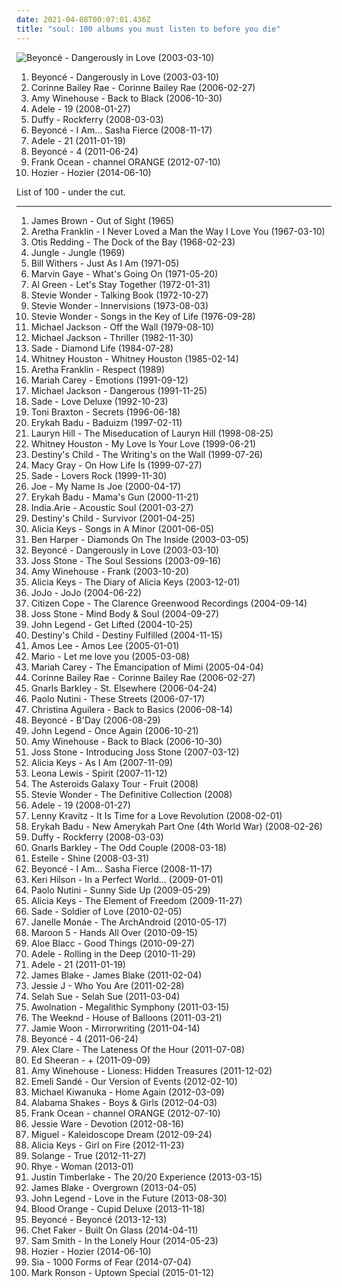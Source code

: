 ```yaml
---
date: 2021-04-08T00:07:01.436Z
title: "soul: 100 albums you must listen to before you die"
---
```

![Beyoncé - Dangerously in Love (2003-03-10)](https://img.discogs.com/l9WGUycwINtAcsWyHIihUfr5a1I=/fit-in/600x684/filters:strip_icc():format(jpeg):mode_rgb():quality(90)/discogs-images/R-7745372-1447903889-8803.jpeg.jpg "Beyoncé - Dangerously in Love (2003-03-10)")
<ol class="albums">
<li data-cover="https://img.discogs.com/l9WGUycwINtAcsWyHIihUfr5a1I=/fit-in/600x684/filters:strip_icc():format(jpeg):mode_rgb():quality(90)/discogs-images/R-7745372-1447903889-8803.jpeg.jpg" data-tags="rnb" role="button">Beyoncé - Dangerously in Love (2003-03-10)</li>
<li data-cover="https://img.discogs.com/cJD9YaMrOcFcA8aD_WRJTCk8vCM=/fit-in/600x595/filters:strip_icc():format(jpeg):mode_rgb():quality(90)/discogs-images/R-3635262-1391952508-1369.jpeg.jpg" data-tags="soul" role="button">Corinne Bailey Rae - Corinne Bailey Rae (2006-02-27)</li>
<li data-cover="http://coverartarchive.org/release/0b0ca6cc-f793-3dd8-9329-611a9fb08ae2/6136527070-500.jpg" data-tags="soul" role="button">Amy Winehouse - Back to Black (2006-10-30)</li>
<li data-cover="http://coverartarchive.org/release/6d4e6692-5ecd-457b-bcd5-85baf51c5e10/5179841564-500.jpg" data-tags="soul" role="button">Adele - 19 (2008-01-27)</li>
<li data-cover="http://coverartarchive.org/release/99eee7d3-a75a-41bd-826f-19a44c53e594/6085827998-500.jpg" data-tags="soul, female vocalists" role="button">Duffy - Rockferry (2008-03-03)</li>
<li data-cover="http://coverartarchive.org/release/d516efe5-0edf-336e-acf8-fc6b5f17048b/9450749917-500.jpg" data-tags="rnb, pop, beyonce" role="button">Beyoncé - I Am... Sasha Fierce (2008-11-17)</li>
<li data-cover="http://coverartarchive.org/release/c45e0e0e-48c9-4441-aac3-2f2b34202d3c/5179890174-500.jpg" data-tags="soul" role="button">Adele - 21 (2011-01-19)</li>
<li data-cover="https://via.placeholder.com/450" data-tags="rnb, soul" role="button">Beyoncé - 4 (2011-06-24)</li>
<li data-cover="https://img.discogs.com/BTjf4G0FRR-nttzUiJEeYa1ZkcA=/fit-in/600x600/filters:strip_icc():format(jpeg):mode_rgb():quality(90)/discogs-images/R-14470275-1575194734-3163.jpeg.jpg" data-tags="soul, rnb" role="button">Frank Ocean - channel ORANGE (2012-07-10)</li>
<li data-cover="http://coverartarchive.org/release/d893f786-6518-4dd5-beca-8e00589cd41d/11618361045-500.jpg" data-tags="soul, indie rock, blues" role="button">Hozier - Hozier (2014-06-10)</li>
</ol>
List of 100 - under the cut.
<!-- more -->

_________________

<ol class="albums">
<li data-cover="http://coverartarchive.org/release/39220c86-2ed3-4424-b754-eb34d13b7f45/17808718552-500.jpg" data-tags="soul, funk" role="button">
James Brown - Out of Sight (1965)
</li>
<li data-cover="http://coverartarchive.org/release/4b43b2a7-2cab-4f87-9a7e-dfc0913c39ab/9245863212-500.jpg" data-tags="soul" role="button">
Aretha Franklin - I Never Loved a Man the Way I Love You (1967-03-10)
</li>
<li data-cover="https://via.placeholder.com/450" data-tags="soul" role="button">
Otis Redding - The Dock of the Bay (1968-02-23)
</li>
<li data-cover="http://coverartarchive.org/release/8d7018ec-2064-49e4-9dbe-2982f753ec20/9129871365-500.jpg" data-tags="soul, uk" role="button">
Jungle - Jungle (1969)
</li>
<li data-cover="https://via.placeholder.com/450" data-tags="soul" role="button">
Bill Withers - Just As I Am (1971-05)
</li>
<li data-cover="https://img.discogs.com/_9ng2B8Jgtq2R1FzwZZBmRu2WCQ=/fit-in/600x603/filters:strip_icc():format(jpeg):mode_rgb():quality(90)/discogs-images/R-9984176-1558329508-1528.jpeg.jpg" data-tags="soul" role="button">
Marvin Gaye - What's Going On (1971-05-20)
</li>
<li data-cover="http://coverartarchive.org/release/1535079b-be0c-4c09-977e-b6b72fec2550/6268306789-500.jpg" data-tags="soul" role="button">
Al Green - Let's Stay Together (1972-01-31)
</li>
<li data-cover="http://coverartarchive.org/release/cf416ecb-b6b8-3444-aab8-2885a150970c/18781015203-500.jpg" data-tags="soul" role="button">
Stevie Wonder - Talking Book (1972-10-27)
</li>
<li data-cover="http://coverartarchive.org/release/d82dec3e-e077-42d4-ba4f-51b57128e19a/16046182344-500.jpg" data-tags="soul" role="button">
Stevie Wonder - Innervisions (1973-08-03)
</li>
<li data-cover="http://coverartarchive.org/release/ab7b0bf0-b5df-40b5-be73-b121daef595a/6133035956-500.jpg" data-tags="soul" role="button">
Stevie Wonder - Songs in the Key of Life (1976-09-28)
</li>
<li data-cover="http://coverartarchive.org/release/6258e39d-bef4-4d5a-a654-440cf4c4c29a/5349015874-500.jpg" data-tags="pop, disco" role="button">
Michael Jackson - Off the Wall (1979-08-10)
</li>
<li data-cover="https://img.discogs.com/LwmOyo0ph8HdcpBpXDq05QZZ5XE=/fit-in/600x835/filters:strip_icc():format(jpeg):mode_rgb():quality(90)/discogs-images/R-14832693-1582465401-9415.jpeg.jpg" data-tags="pop, 80s, michael jackson" role="button">
Michael Jackson - Thriller (1982-11-30)
</li>
<li data-cover="https://img.discogs.com/__td2RnfqJr4WkrhbMHQNoO1q8w=/fit-in/600x603/filters:strip_icc():format(jpeg):mode_rgb():quality(90)/discogs-images/R-14343405-1572620989-1238.jpeg.jpg" data-tags="soul, 80s" role="button">
Sade - Diamond Life (1984-07-28)
</li>
<li data-cover="http://coverartarchive.org/release/3811a110-cce0-4ddd-b52f-e12c50190783/1647997357-500.jpg" data-tags="80s, pop, soul, rnb, whitney houston, female vocalists" role="button">
Whitney Houston - Whitney Houston (1985-02-14)
</li>
<li data-cover="https://via.placeholder.com/450" data-tags="soul" role="button">
Aretha Franklin - Respect (1989)
</li>
<li data-cover="http://coverartarchive.org/release/aec86745-1482-42dc-b2e0-118caa53504b/1872074680-500.jpg" data-tags="pop, soul" role="button">
Mariah Carey - Emotions (1991-09-12)
</li>
<li data-cover="http://coverartarchive.org/release/ae5efacd-f75f-432a-9f22-b35d3169d21f/8121279988-500.jpg" data-tags="pop" role="button">
Michael Jackson - Dangerous (1991-11-25)
</li>
<li data-cover="http://coverartarchive.org/release/448bd78a-9674-425c-8cf6-7e6de719551d/11371804410-500.jpg" data-tags="soul" role="button">
Sade - Love Deluxe (1992-10-23)
</li>
<li data-cover="http://coverartarchive.org/release/75196fde-2eb8-453c-b457-9feb86b73351/28311672058-500.jpg" data-tags="soul, 90s, rnb" role="button">
Toni Braxton - Secrets (1996-06-18)
</li>
<li data-cover="http://coverartarchive.org/release/52d8d6a4-5e94-4200-8b02-530940f1ee1d/22530873406-500.jpg" data-tags="soul" role="button">
Erykah Badu - Baduizm (1997-02-11)
</li>
<li data-cover="http://coverartarchive.org/release/0f15251e-7f5a-48bd-bfe2-31a329066371/3037400805-500.jpg" data-tags="soul, rnb" role="button">
Lauryn Hill - The Miseducation of Lauryn Hill (1998-08-25)
</li>
<li data-cover="https://img.discogs.com/wcbeSKP_aB4pvG4rgyduqbSndRQ=/fit-in/600x600/filters:strip_icc():format(jpeg):mode_rgb():quality(90)/discogs-images/R-10368880-1496116674-5471.jpeg.jpg" data-tags="90s, soul, rnb, pop, female vocalists" role="button">
Whitney Houston - My Love Is Your Love (1999-06-21)
</li>
<li data-cover="http://coverartarchive.org/release/b9de19dd-bf35-4ef6-bbcd-fd9240693658/5669916745-500.jpg" data-tags="rnb" role="button">
Destiny's Child - The Writing's on the Wall (1999-07-26)
</li>
<li data-cover="http://coverartarchive.org/release/f7433ff5-35e6-48c2-8503-c2d046540d5d/21406735668-500.jpg" data-tags="soul" role="button">
Macy Gray - On How Life Is (1999-07-27)
</li>
<li data-cover="http://coverartarchive.org/release/5386e7b7-f4a1-3e5d-ad03-7608f3696bd9/13088515497-500.jpg" data-tags="soul, sade" role="button">
Sade - Lovers Rock (1999-11-30)
</li>
<li data-cover="https://via.placeholder.com/450" data-tags="joe, my name is joe, soul, rnb" role="button">
Joe - My Name Is Joe (2000-04-17)
</li>
<li data-cover="https://img.discogs.com/cI253ZuOEPTNkGR-8v0UfkiHBUQ=/fit-in/600x553/filters:strip_icc():format(jpeg):mode_rgb():quality(90)/discogs-images/R-7900776-1451262150-7233.jpeg.jpg" data-tags="soul, neo-soul" role="button">
Erykah Badu - Mama's Gun (2000-11-21)
</li>
<li data-cover="http://coverartarchive.org/release/778cf2aa-9005-42f9-9996-d70712b2c254/5765282910-500.jpg" data-tags="soul" role="button">
India.Arie - Acoustic Soul (2001-03-27)
</li>
<li data-cover="https://via.placeholder.com/450" data-tags="rnb" role="button">
Destiny's Child - Survivor (2001-04-25)
</li>
<li data-cover="http://coverartarchive.org/release/f9e26af6-a546-484f-b409-e71da896fc64/10741523166-500.jpg" data-tags="soul, rnb" role="button">
Alicia Keys - Songs in A Minor (2001-06-05)
</li>
<li data-cover="http://coverartarchive.org/release/5e500047-978a-44d4-84ef-f714be4235ec/16071252194-500.jpg" data-tags="rock, soul, blues, ben harper" role="button">
Ben Harper - Diamonds On The Inside (2003-03-05)
</li>
<li data-cover="https://img.discogs.com/l9WGUycwINtAcsWyHIihUfr5a1I=/fit-in/600x684/filters:strip_icc():format(jpeg):mode_rgb():quality(90)/discogs-images/R-7745372-1447903889-8803.jpeg.jpg" data-tags="rnb" role="button">
Beyoncé - Dangerously in Love (2003-03-10)
</li>
<li data-cover="http://coverartarchive.org/release/c5b2540a-3aa3-33e2-8d28-8160aeae0973/22070775394-500.jpg" data-tags="soul" role="button">
Joss Stone - The Soul Sessions (2003-09-16)
</li>
<li data-cover="http://coverartarchive.org/release/187e5a40-e083-43d6-bdc3-d472a35622e5/5112992648-500.jpg" data-tags="jazz, soul" role="button">
Amy Winehouse - Frank (2003-10-20)
</li>
<li data-cover="http://coverartarchive.org/release/287a913d-41d8-4e44-bed8-6bc5278bd997/1576712437-500.jpg" data-tags="soul, rnb, alicia keys" role="button">
Alicia Keys - The Diary of Alicia Keys (2003-12-01)
</li>
<li data-cover="http://coverartarchive.org/release/3b97be74-25cf-487a-9a55-905f8b61a222/27975675575-500.jpg" data-tags="pop" role="button">
JoJo - JoJo (2004-06-22)
</li>
<li data-cover="http://coverartarchive.org/release/9b88cf3e-4077-4c1b-b5c2-148a7c7066c2/10876326803-500.jpg" data-tags="soul, citizen cope" role="button">
Citizen Cope - The Clarence Greenwood Recordings (2004-09-14)
</li>
<li data-cover="https://img.discogs.com/FmHghlUxV8FHoIwIHACv3ZBgGVk=/fit-in/600x595/filters:strip_icc():format(jpeg):mode_rgb():quality(90)/discogs-images/R-1275629-1547400630-6964.jpeg.jpg" data-tags="soul" role="button">
Joss Stone - Mind Body & Soul (2004-09-27)
</li>
<li data-cover="https://img.discogs.com/6o0kSzwGbQoieBogv-1J7NZu0OU=/fit-in/600x588/filters:strip_icc():format(jpeg):mode_rgb():quality(90)/discogs-images/R-590002-1348400015-6358.jpeg.jpg" data-tags="soul, rnb" role="button">
John Legend - Get Lifted (2004-10-25)
</li>
<li data-cover="https://via.placeholder.com/450" data-tags="rnb" role="button">
Destiny's Child - Destiny Fulfilled (2004-11-15)
</li>
<li data-cover="http://coverartarchive.org/release/21a61aea-caa7-4f5c-887e-960a0a479bbd/19505380379-500.jpg" data-tags="soul" role="button">
Amos Lee - Amos Lee (2005-01-01)
</li>
<li data-cover="http://coverartarchive.org/release/d601fa18-a4a1-4874-9f47-72f1f1191b8c/8733516237-500.jpg" data-tags="soul" role="button">
Mario - Let me love you (2005-03-08)
</li>
<li data-cover="https://img.discogs.com/ZB9c7-tmuK9P6zRfd92W2_UF2k0=/fit-in/600x858/filters:strip_icc():format(jpeg):mode_rgb():quality(90)/discogs-images/R-5419521-1602094564-5998.jpeg.jpg" data-tags="rnb, pop, mariah carey, female vocalists" role="button">
Mariah Carey - The Emancipation of Mimi (2005-04-04)
</li>
<li data-cover="https://img.discogs.com/cJD9YaMrOcFcA8aD_WRJTCk8vCM=/fit-in/600x595/filters:strip_icc():format(jpeg):mode_rgb():quality(90)/discogs-images/R-3635262-1391952508-1369.jpeg.jpg" data-tags="soul" role="button">
Corinne Bailey Rae - Corinne Bailey Rae (2006-02-27)
</li>
<li data-cover="http://coverartarchive.org/release/c1611009-48c0-4171-a26d-698a57cfde9e/3985245895-500.jpg" data-tags="funk, soul" role="button">
Gnarls Barkley - St. Elsewhere (2006-04-24)
</li>
<li data-cover="http://coverartarchive.org/release/0f6aee88-6d56-34d2-a628-eead929a45e3/6358999364-500.jpg" data-tags="pop, singer-songwriter, indie" role="button">
Paolo Nutini - These Streets (2006-07-17)
</li>
<li data-cover="http://coverartarchive.org/release/d0445642-1485-3c54-a670-3b577da64906/4161828676-500.jpg" data-tags="pop, soul, rnb" role="button">
Christina Aguilera - Back to Basics (2006-08-14)
</li>
<li data-cover="http://coverartarchive.org/release/c7205e70-8fd1-4a4e-8968-f881c99abc93/12058597172-500.jpg" data-tags="rnb" role="button">
Beyoncé - B'Day (2006-08-29)
</li>
<li data-cover="http://coverartarchive.org/release/2fa5e0f9-c83b-44cb-bd90-7899efc1417b/8994651148-500.jpg" data-tags="soul, john legend, rnb" role="button">
John Legend - Once Again (2006-10-21)
</li>
<li data-cover="http://coverartarchive.org/release/0b0ca6cc-f793-3dd8-9329-611a9fb08ae2/6136527070-500.jpg" data-tags="soul" role="button">
Amy Winehouse - Back to Black (2006-10-30)
</li>
<li data-cover="http://coverartarchive.org/release/7f6744e0-893a-300c-a091-89cd68a795f9/4191054363-500.jpg" data-tags="soul" role="button">
Joss Stone - Introducing Joss Stone (2007-03-12)
</li>
<li data-cover="http://coverartarchive.org/release/95bcbbcb-af3e-3304-8f16-0b8db7ce10f1/17669063042-500.jpg" data-tags="soul, rnb" role="button">
Alicia Keys - As I Am (2007-11-09)
</li>
<li data-cover="https://img.discogs.com/xseI3kwe7VFwDf7uiq0iHeuGqPo=/fit-in/600x523/filters:strip_icc():format(jpeg):mode_rgb():quality(90)/discogs-images/R-1555639-1599282424-8912.jpeg.jpg" data-tags="leona lewis, pop" role="button">
Leona Lewis - Spirit (2007-11-12)
</li>
<li data-cover="https://img.discogs.com/3EuGRj1Niu-gr54UjDtoeO_-Szc=/fit-in/600x600/filters:strip_icc():format(jpeg):mode_rgb():quality(90)/discogs-images/R-1932415-1319718765.jpeg.jpg" data-tags="soul, female vocalists, electronic, jazz, indie pop" role="button">
The Asteroids Galaxy Tour - Fruit (2008)
</li>
<li data-cover="http://coverartarchive.org/release/de460668-d617-45ac-b4bd-7e5bc1d2c4b0/9252634597-500.jpg" data-tags="soul" role="button">
Stevie Wonder - The Definitive Collection (2008)
</li>
<li data-cover="http://coverartarchive.org/release/6d4e6692-5ecd-457b-bcd5-85baf51c5e10/5179841564-500.jpg" data-tags="soul" role="button">
Adele - 19 (2008-01-27)
</li>
<li data-cover="http://coverartarchive.org/release/46a01402-c284-4141-bbfe-1d8a5896dce2/17640822148-500.jpg" data-tags="rock" role="button">
Lenny Kravitz - It Is Time for a Love Revolution (2008-02-01)
</li>
<li data-cover="https://via.placeholder.com/450" data-tags="soul, neo-soul" role="button">
Erykah Badu - New Amerykah Part One (4th World War) (2008-02-26)
</li>
<li data-cover="http://coverartarchive.org/release/99eee7d3-a75a-41bd-826f-19a44c53e594/6085827998-500.jpg" data-tags="soul, female vocalists" role="button">
Duffy - Rockferry (2008-03-03)
</li>
<li data-cover="http://coverartarchive.org/release/8cf0b731-8d1c-37d7-9a03-a2734df4c22b/5685858560-500.jpg" data-tags="soul, funk" role="button">
Gnarls Barkley - The Odd Couple (2008-03-18)
</li>
<li data-cover="https://img.discogs.com/ewuRBAR-sMXR747JeO_XnuNK5rI=/fit-in/240x240/filters:strip_icc():format(jpeg):mode_rgb():quality(90)/discogs-images/R-1321698-1209506563.jpeg.jpg" data-tags="rnb, soul" role="button">
Estelle - Shine (2008-03-31)
</li>
<li data-cover="http://coverartarchive.org/release/d516efe5-0edf-336e-acf8-fc6b5f17048b/9450749917-500.jpg" data-tags="rnb, pop, beyonce" role="button">
Beyoncé - I Am... Sasha Fierce (2008-11-17)
</li>
<li data-cover="http://coverartarchive.org/release/7f9b8600-7662-41ff-bf56-f0ad86d5631a/16281294365-500.jpg" data-tags="pop" role="button">
Keri Hilson - In a Perfect World... (2009-01-01)
</li>
<li data-cover="http://coverartarchive.org/release/654432d6-6249-3989-9ee3-1572f9a0ff3e/3151547421-500.jpg" data-tags="scottish" role="button">
Paolo Nutini - Sunny Side Up (2009-05-29)
</li>
<li data-cover="http://coverartarchive.org/release/a34aaf89-1aeb-31e7-847d-ec3223ccb2ff/1577578205-500.jpg" data-tags="rnb, soul" role="button">
Alicia Keys - The Element of Freedom (2009-11-27)
</li>
<li data-cover="http://coverartarchive.org/release/06697697-6019-31eb-b5a0-f7bc3c861bbe/4896141275-500.jpg" data-tags="soul" role="button">
Sade - Soldier of Love (2010-02-05)
</li>
<li data-cover="http://coverartarchive.org/release/14ae1a9c-9e8e-3ae5-87f2-3bf68b9feefd/8899038012-500.jpg" data-tags="soul, funk" role="button">
Janelle Monáe - The ArchAndroid (2010-05-17)
</li>
<li data-cover="https://img.discogs.com/4sJ6SVYCfJ7DnGKLNrUN3vvIINE=/fit-in/600x600/filters:strip_icc():format(jpeg):mode_rgb():quality(90)/discogs-images/R-2523213-1476638969-6988.jpeg.jpg" data-tags="pop, maroon 5" role="button">
Maroon 5 - Hands All Over (2010-09-15)
</li>
<li data-cover="http://coverartarchive.org/release/2c5627f5-f1b6-43ab-a2cd-14d9775fd9ad/23141070841-500.jpg" data-tags="soul" role="button">
Aloe Blacc - Good Things (2010-09-27)
</li>
<li data-cover="https://img.discogs.com/rszIWLAItrXcGoXSeyZLZDKLqew=/fit-in/500x511/filters:strip_icc():format(jpeg):mode_rgb():quality(90)/discogs-images/R-3143569-1373113252-1702.jpeg.jpg" data-tags="female vocalists, adele" role="button">
Adele - Rolling in the Deep (2010-11-29)
</li>
<li data-cover="http://coverartarchive.org/release/c45e0e0e-48c9-4441-aac3-2f2b34202d3c/5179890174-500.jpg" data-tags="soul" role="button">
Adele - 21 (2011-01-19)
</li>
<li data-cover="http://coverartarchive.org/release/53b4be47-2888-4434-91ac-713489db8c1f/28541045554-500.jpg" data-tags="electronic, dubstep" role="button">
James Blake - James Blake (2011-02-04)
</li>
<li data-cover="http://coverartarchive.org/release/cae1712f-0423-4398-bc8a-f458bf7a45c2/14000252347-500.jpg" data-tags="pop" role="button">
Jessie J - Who You Are (2011-02-28)
</li>
<li data-cover="http://coverartarchive.org/release/5f3cddae-9f6f-4b46-b0cf-5686c90f84ca/2097171191-500.jpg" data-tags="soul" role="button">
Selah Sue - Selah Sue (2011-03-04)
</li>
<li data-cover="http://coverartarchive.org/release/005a30f8-13e9-4d90-a48f-2a6647fcdb0c/11356969125-500.jpg" data-tags="electronic, indie rock, electronic rock" role="button">
Awolnation - Megalithic Symphony (2011-03-15)
</li>
<li data-cover="http://coverartarchive.org/release/61784ca8-f1a9-4cf8-8452-b5c7076a6fc0/1925635860-500.jpg" data-tags="r&b, rnb, electronic" role="button">
The Weeknd - House of Balloons (2011-03-21)
</li>
<li data-cover="http://coverartarchive.org/release/8164140b-6d5f-3a69-a19a-6785446191e9/852058673-500.jpg" data-tags="soul" role="button">
Jamie Woon - Mirrorwriting (2011-04-14)
</li>
<li data-cover="https://via.placeholder.com/450" data-tags="rnb, soul" role="button">
Beyoncé - 4 (2011-06-24)
</li>
<li data-cover="http://coverartarchive.org/release/39df3094-f91b-4c4b-aa96-b1523db67172/3904999236-500.jpg" data-tags="dubstep, soul, 10s" role="button">
Alex Clare - The Lateness Of the Hour (2011-07-08)
</li>
<li data-cover="http://coverartarchive.org/release/94ad3a58-a1cc-46a3-acf4-9cb6c1d6f032/16111056293-500.jpg" data-tags="pop, british, acoustic, ed sheeran" role="button">
Ed Sheeran - + (2011-09-09)
</li>
<li data-cover="http://coverartarchive.org/release/157f27fb-7f7f-4ea9-9674-fd84ed9db612/5113102481-500.jpg" data-tags="soul" role="button">
Amy Winehouse - Lioness: Hidden Treasures (2011-12-02)
</li>
<li data-cover="http://coverartarchive.org/release/b4bef32f-aab1-4b98-a85c-2b122ca93134/4150263402-500.jpg" data-tags="soul" role="button">
Emeli Sandé - Our Version of Events (2012-02-10)
</li>
<li data-cover="https://img.discogs.com/qu9UGDU9mzKreYD3cCdfwuBK97o=/fit-in/600x595/filters:strip_icc():format(jpeg):mode_rgb():quality(90)/discogs-images/R-3474861-1587716065-7822.jpeg.jpg" data-tags="soul" role="button">
Michael Kiwanuka - Home Again (2012-03-09)
</li>
<li data-cover="https://img.discogs.com/Sx2GoX-oNB9S0Hba5pduTHWZE7A=/fit-in/600x546/filters:strip_icc():format(jpeg):mode_rgb():quality(90)/discogs-images/R-3521164-1378815509-2198.jpeg.jpg" data-tags="blues, rock, soul, 10s" role="button">
Alabama Shakes - Boys & Girls (2012-04-03)
</li>
<li data-cover="https://img.discogs.com/BTjf4G0FRR-nttzUiJEeYa1ZkcA=/fit-in/600x600/filters:strip_icc():format(jpeg):mode_rgb():quality(90)/discogs-images/R-14470275-1575194734-3163.jpeg.jpg" data-tags="soul, rnb" role="button">
Frank Ocean - channel ORANGE (2012-07-10)
</li>
<li data-cover="http://coverartarchive.org/release/aa7078c2-9b77-41ca-97bf-5364f838da88/1819429738-500.jpg" data-tags="soul" role="button">
Jessie Ware - Devotion (2012-08-16)
</li>
<li data-cover="http://coverartarchive.org/release/a2dd3c28-468d-44f8-af28-04d84eb14b0b/2367021425-500.jpg" data-tags="soul, rnb" role="button">
Miguel - Kaleidoscope Dream (2012-09-24)
</li>
<li data-cover="http://coverartarchive.org/release/7a032865-3754-4659-9f34-ec7ec48a95ea/17147368325-500.jpg" data-tags="soul" role="button">
Alicia Keys - Girl on Fire (2012-11-23)
</li>
<li data-cover="https://img.discogs.com/3fpP2kLdPCVQ9PnNb0f9PpOpe8k=/fit-in/599x600/filters:strip_icc():format(jpeg):mode_rgb():quality(90)/discogs-images/R-4174227-1357688507-9575.jpeg.jpg" data-tags="soul, rnb" role="button">
Solange - True (2012-11-27)
</li>
<li data-cover="http://coverartarchive.org/release/7dfd5c40-ee28-4fda-8369-fe3748f75930/3612285293-500.jpg" data-tags="soul, sophisti-pop" role="button">
Rhye - Woman (2013-01)
</li>
<li data-cover="http://coverartarchive.org/release/bd2a6877-71a3-4819-b2bb-b373deb3a756/8227935106-500.jpg" data-tags="pop" role="button">
Justin Timberlake - The 20/20 Experience (2013-03-15)
</li>
<li data-cover="https://img.discogs.com/Fc3zWW02lcBDhoIb7F0GNqH6Cpk=/fit-in/600x599/filters:strip_icc():format(jpeg):mode_rgb():quality(90)/discogs-images/R-4468927-1462915153-5331.jpeg.jpg" data-tags="electronic, soul" role="button">
James Blake - Overgrown (2013-04-05)
</li>
<li data-cover="http://coverartarchive.org/release/da998b90-83d6-43ea-9a46-55ce0fba83e4/5554522707-500.jpg" data-tags="soul" role="button">
John Legend - Love in the Future (2013-08-30)
</li>
<li data-cover="http://coverartarchive.org/release/b825c5c2-ebe3-4c84-91f8-c27e75dbc684/19238888629-500.jpg" data-tags="rnb, soul, 2010s" role="button">
Blood Orange - Cupid Deluxe (2013-11-18)
</li>
<li data-cover="http://coverartarchive.org/release/f74c6ec2-7319-406b-9910-a6c3fe940176/9051815709-500.jpg" data-tags="rnb, pop" role="button">
Beyoncé - Beyoncé (2013-12-13)
</li>
<li data-cover="http://coverartarchive.org/release/717dd194-1abf-4ac0-85b9-be8c844cf4d8/23657161714-500.jpg" data-tags="soul" role="button">
Chet Faker - Built On Glass (2014-04-11)
</li>
<li data-cover="http://coverartarchive.org/release/e005fa83-f67d-475d-bc17-8a147de390de/25244312194-500.jpg" data-tags="pop, soul" role="button">
Sam Smith - In the Lonely Hour (2014-05-23)
</li>
<li data-cover="http://coverartarchive.org/release/d893f786-6518-4dd5-beca-8e00589cd41d/11618361045-500.jpg" data-tags="soul, indie rock, blues" role="button">
Hozier - Hozier (2014-06-10)
</li>
<li data-cover="http://coverartarchive.org/release/e6d7ebd8-9de1-4e94-b390-3975e603a66d/7724907354-500.jpg" data-tags="pop" role="button">
Sia - 1000 Forms of Fear (2014-07-04)
</li>
<li data-cover="http://coverartarchive.org/release/04ea8e96-ef0e-441c-9594-7128addc3951/10315151525-500.jpg" data-tags="funk, pop" role="button">
Mark Ronson - Uptown Special (2015-01-12)
</li>
</ol>